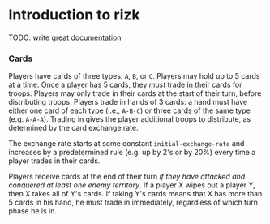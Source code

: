 # Introduction to rizk

TODO: write [great documentation](http://jacobian.org/writing/what-to-write/)

### Cards
Players have cards of three types: `A`, `B`, or `C`.  Players may hold up to 5 cards at a time.  Once a player has 5 cards, they *must* trade in their cards for troops.  Players may only trade in their cards at the start of their turn, before distributing troops.  Players trade in hands of 3 cards: a hand must have either one card of each type (i.e., `A-B-C`) or three cards of the same type (e.g. `A-A-A`).  Trading in gives the player additional troops to distribute, as determined by the card exchange rate.

The exchange rate starts at some constant `initial-exchange-rate` and increases by a predetermined rule (e.g. up by 2's or by 20%) every time a player trades in their cards.

Players receive cards at the end of their turn *if they have attacked and conquered at least one enemy territory*.
If a player X wipes out a player Y, then X takes all of Y's cards.
If taking Y's cards means that X has more than 5 cards in his hand, he must trade in immediately, regardless of which turn phase he is in.